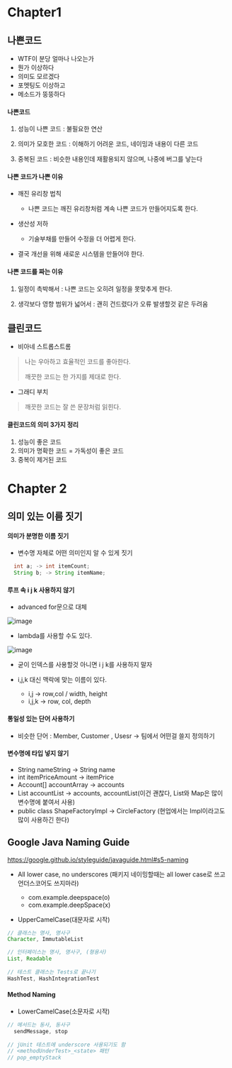 # Chapter1

## 나쁜코드

  + WTF이 분당 얼마나 나오는가
  + 뭔가 이상하다
  + 의미도 모르겠다
  + 포멧팅도 이상하고
  + 메소드가 뚱뚱하다

#### 나쁜코드

1. 성능이 나쁜 코드 : 불필요한 연산

2. 의미가 모호한 코드 : 이해하기 어려운 코드, 네이밍과 내용이 다른 코드

3. 중복된 코드 : 비슷한 내용인데 재활용되지 않으며, 나중에 버그를 낳는다

#### 나쁜 코드가 나쁜 이유

+ 깨진 유리창 법칙
  - 나쁜 코드는 깨진 유리창처럼 계속 나쁜 코드가 만들어지도록 한다.

+ 생산성 저하
  - 기술부채를 만들어 수정을 더 어렵게 한다.

+ 결국 개선을 위해 새로운 시스템을 만들어야 한다.

#### 나쁜 코드를 짜는 이유

1. 일정이 촉박해서 : 나쁜 코드는 오히려 일정을 못맞추게 한다.

2. 생각보다 영향 범위가 넓어서 : 괜히 건드렸다가 오류 발생할것 같은 두려움

## 클린코드

+ 비아네 스트롭스트롬

> 나는 우아하고 효율적인 코드를 좋아한다.
>
> 깨끗한 코드는 한 가지를 제대로 한다.

+ 그래디 부치

> 깨끗한 코드는 잘 쓴 문장처럼 읽힌다.

#### 클린코드의 의미 3가지 정리
1. 성능이 좋은 코드
2. 의미가 명확한 코드 = 가독성이 좋은 코드
3. 중복이 제거된 코드

# Chapter 2

## 의미 있는 이름 짓기

#### 의미가 분명한 이름 짓기

+ 변수명 자체로 어떤 의미인지 알 수 있게 짓기
```java
  int a; -> int itemCount;
  String b; -> String itemName; 
```

#### 루프 속 i j k 사용하지 않기

+ advanced for문으로 대체

![image](https://user-images.githubusercontent.com/49984996/135746209-13693eea-7ed5-424d-afff-0c4af6848a0a.png)

+ lambda를 사용할 수도 있다.

![image](https://user-images.githubusercontent.com/49984996/135746250-05fc06d2-867c-452c-bc0e-c36672f827c8.png)

+ 굳이 인덱스를 사용할것 아니면 i j k를 사용하지 말자

+ i,j,k 대신 맥락에 맞는 이름이 있다.
  - i,j -> row,col / width, height
  - i,j,k -> row, col, depth

#### 통일성 있는 단어 사용하기

+ 비슷한 단어 : Member, Customer , Usesr -> 팀에서 어떤걸 쓸지 정의하기

#### 변수명에 타입 넣지 않기
+ String nameString -> String name
+ int itemPriceAmount -> itemPrice
+ Account[] accountArray -> accounts
+ List<Account> accountList -> accounts, accountList(이건 괜찮다, List와 Map은 많이 변수명에 붙여서 사용)
+ public class ShapeFactoryImpl -> CircleFactory (현업에서는 Impl이라고도 많이 사용하긴 한다)  
  
## Google Java Naming Guide

https://google.github.io/styleguide/javaguide.html#s5-naming
  
+ All lower case, no underscores (패키지 네이밍할때는 all lower case로 쓰고 언더스코어도 쓰지마라)
  - com.example.deepspace(o)
  - com.example.deepSpace(x)

+ UpperCamelCase(대문자로 시작)
```java
// 클래스는 명사, 명사구
Character, ImmutableList

// 인터페이스는 명사, 명사구, (형용사)
List, Readable
  
// 테스트 클래스는 Tests로 끝나기
HashTest, HashIntegrationTest
```  
  
#### Method Naming
+ LowerCamelCase(소문자로 시작)
```java
// 메서드는 동사, 동사구
  sendMessage, stop
  
// jUnit 테스트에 underscore 사용되기도 함
// <methodUnderTest>_<state> 패턴
// pop_emptyStack
```
  


